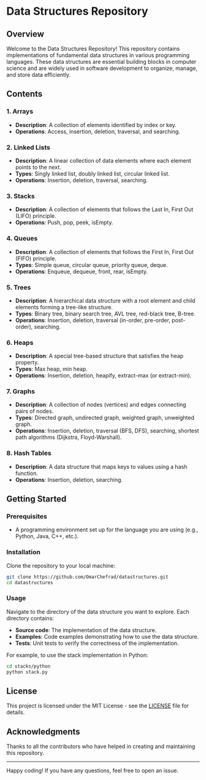 # Data Structures Repository

## Overview
Welcome to the Data Structures Repository! This repository contains implementations of fundamental data structures in various programming languages. These data structures are essential building blocks in computer science and are widely used in software development to organize, manage, and store data efficiently.

## Contents

### 1. Arrays
- **Description**: A collection of elements identified by index or key.
- **Operations**: Access, insertion, deletion, traversal, and searching.

### 2. Linked Lists
- **Description**: A linear collection of data elements where each element points to the next.
- **Types**: Singly linked list, doubly linked list, circular linked list.
- **Operations**: Insertion, deletion, traversal, searching.

### 3. Stacks
- **Description**: A collection of elements that follows the Last In, First Out (LIFO) principle.
- **Operations**: Push, pop, peek, isEmpty.

### 4. Queues
- **Description**: A collection of elements that follows the First In, First Out (FIFO) principle.
- **Types**: Simple queue, circular queue, priority queue, deque.
- **Operations**: Enqueue, dequeue, front, rear, isEmpty.

### 5. Trees
- **Description**: A hierarchical data structure with a root element and child elements forming a tree-like structure.
- **Types**: Binary tree, binary search tree, AVL tree, red-black tree, B-tree.
- **Operations**: Insertion, deletion, traversal (in-order, pre-order, post-order), searching.

### 6. Heaps
- **Description**: A special tree-based structure that satisfies the heap property.
- **Types**: Max heap, min heap.
- **Operations**: Insertion, deletion, heapify, extract-max (or extract-min).

### 7. Graphs
- **Description**: A collection of nodes (vertices) and edges connecting pairs of nodes.
- **Types**: Directed graph, undirected graph, weighted graph, unweighted graph.
- **Operations**: Insertion, deletion, traversal (BFS, DFS), searching, shortest path algorithms (Dijkstra, Floyd-Warshall).

### 8. Hash Tables
- **Description**: A data structure that maps keys to values using a hash function.
- **Operations**: Insertion, deletion, searching.

## Getting Started

### Prerequisites
- A programming environment set up for the language you are using (e.g., Python, Java, C++, etc.).

### Installation
Clone the repository to your local machine:
```sh
git clone https://github.com/OmarChefrad/datastructures.git
cd datastructures
```

### Usage
Navigate to the directory of the data structure you want to explore. Each directory contains:
- **Source code**: The implementation of the data structure.
- **Examples**: Code examples demonstrating how to use the data structure.
- **Tests**: Unit tests to verify the correctness of the implementation.

For example, to use the stack implementation in Python:
```sh
cd stacks/python
python stack.py
```

## License
This project is licensed under the MIT License - see the [LICENSE](LICENSE) file for details.

## Acknowledgments
Thanks to all the contributors who have helped in creating and maintaining this repository.

---

Happy coding! If you have any questions, feel free to open an issue.
